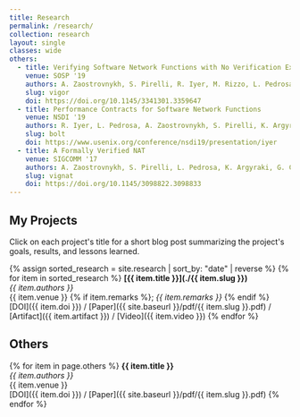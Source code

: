 ```yaml
---
title: Research
permalink: /research/
collection: research
layout: single
classes: wide
others:
  - title: Verifying Software Network Functions with No Verification Expertise
    venue: SOSP '19
    authors: A. Zaostrovnykh, S. Pirelli, R. Iyer, M. Rizzo, L. Pedrosa, K. Argyraki, G. Candea
    slug: vigor
    doi: https://doi.org/10.1145/3341301.3359647
  - title: Performance Contracts for Software Network Functions
    venue: NSDI '19
    authors: R. Iyer, L. Pedrosa, A. Zaostrovnykh, S. Pirelli, K. Argyraki, G. Candea
    slug: bolt
    doi: https://www.usenix.org/conference/nsdi19/presentation/iyer
  - title: A Formally Verified NAT
    venue: SIGCOMM '17
    authors: A. Zaostrovnykh, S. Pirelli, L. Pedrosa, K. Argyraki, G. Candea
    slug: vignat
    doi: https://doi.org/10.1145/3098822.3098833
---
```


## My Projects

Click on each project's title for a short blog post summarizing the project's goals, results, and lessons learned.

{% assign sorted_research = site.research | sort_by: "date" | reverse %}
{% for item in sorted_research %}
  **[{{ item.title }}](./{{ item.slug }})** <br>
  *{{ item.authors }}* <br>
  {{ item.venue }} {% if item.remarks %}; *{{ item.remarks }}* {% endif %} <br>
  [DOI]({{ item.doi }}) / [Paper]({{ site.baseurl }}/pdf/{{ item.slug }}.pdf) / [Artifact]({{ item.artifact }}) / [Video]({{ item.video }})
{% endfor %}


## Others

{% for item in page.others %}
  **{{ item.title }}** <br>
  *{{ item.authors }}* <br>
  {{ item.venue }} <br>
  [DOI]({{ item.doi }}) / [Paper]({{ site.baseurl }}/pdf/{{ item.slug }}.pdf)
{% endfor %}
